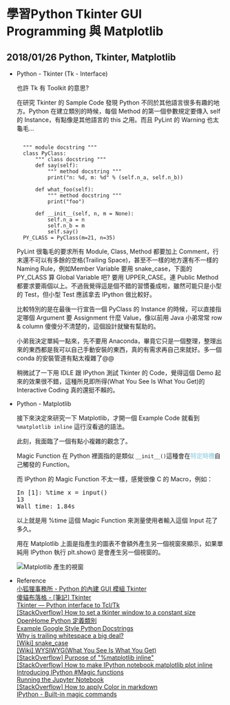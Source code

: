 # 學習Python Tkinter GUI Programming 與 Matplotlib
## 2018/01/26 Python, Tkinter, Matplotlib

+ Python - Tkinter (Tk - Interface)  

  也許 Tk 有 Toolkit 的意思?  

  在研究 Tkinter 的 Sample Code 發現 Python 不同於其他語言很多有趣的地方。Python 在建立類別的時候，每個 Method 的第一個參數規定要傳入 self 的 Instance，有點像是其他語言的 this 之用。而且 PyLint 的 Warning 也太龜毛...
  <pre><code>
    """ module docstring """
    class PyClass:
        """ class docstring """
        def say(self):
            """ method docstring """
            print("n: %d, m: %d" % (self.n_a, self.n_b))
        
        def what_foo(self):
            """ method docstring """
            print("foo")
        
        def __init__(self, n, m = None):
            self.n_a = n
            self.n_b = m
            self.say()
    PY_CLASS = PyClass(m=21, n=35)
  </code></pre>
  PyLint 很龜毛的要求所有 Module, Class, Method 都要加上 Comment，行末還不可以有多餘的空格(Trailing Space)，甚至不一樣的地方還有不一樣的 Naming Rule，例如Member Variable 要用 snake_case，下面的 PY_CLASS 算 Global Variable 吧? 要用 UPPER_CASE。連 Public Method 都要求要兩個以上。不過我覺得這是個不錯的習慣養成啦，雖然可能只是小型的 Test，但小型 Test 應該拿去 IPython 做比較好。

  比較特別的是在最後一行宣告一個 PyClass 的 Instance 的時候，可以直接指定哪個 Argument 要 Assignment 什麼 Value，像以前用 Java 小弟常常 row & column 傻傻分不清楚的，這個設計就蠻有幫助的。

  小弟我決定單純一點來，先不要用 Anaconda，畢竟它只是一個整理，整理出來的東西都是我可以自己手動安裝的東西，真的有需求再自己來就好。多一個 conda 的安裝管道有點太複雜了@@

  稍微試了一下用 IDLE 跟 IPython 測試 Tkinter 的 Code，覺得這個 Demo 起來的效果很不錯，這種所見即所得(What You See Is What You Get)的 Interactive Coding 真的還挺不賴的。

+ Python - Matplotlib
  
  接下來決定來研究一下 Matplotlib，才開一個 Example Code 就看到 <code>%matplotlib inline</code> 這行沒看過的語法。

  此刻，我面臨了一個有點小複雜的觀念了。

  Magic Function 在 Python 裡面指的是類似 <code>\_\_init__()</code>這種會在<span style="color:lightblue">**特定時機**</span>自己觸發的 Function。

  而 IPython 的 Magic Function 不太一樣，感覺很像 C 的 Macro，例如：
  <pre>
  In [1]: %time x = input()
  13
  Wall time: 1.84s
  </pre>
  以上就是用 %time 這個 Magic Function 來測量使用者輸入這個 Input 花了多久。
  
  用在 Matplotlib 上面是指產生的圖表不會額外產生另一個視窗來顯示，如果單純用 IPython 執行 plt.show() 是會產生另一個視窗的。
  
  ![Matplotlib 產生的視窗](https://i.imgur.com/QDyR1Tq.png "Matplotlib 產生的視窗")

+ Reference  
  [小狐狸事務所 - Python 的內建 GUI 模組 Tkinter](https://goo.gl/PkBSBu)  
  [傻貓布落格 - [筆記] Tkinter](http://dummycat.blogspot.tw/2005/02/tkinter.html)  
  [Tkinter — Python interface to Tcl/Tk](https://docs.python.org/2/library/tkinter.html)  
  [[StackOverflow] How to set a tkinter window to a constant size](https://goo.gl/t5F9Ev)  
  [OpenHome Python 定義類別](https://openhome.cc/Gossip/Python/Class.html)  
  [Example Google Style Python Docstrings](https://goo.gl/x8pcQV)  
  [Why is trailing whitespace a big deal?](https://goo.gl/YwZ1xn)  
  [[Wiki] snake_case](https://en.wikipedia.org/wiki/Snake_case)  
  [[Wiki] WYSIWYG(What You See Is What You Get)](https://en.wikipedia.org/wiki/WYSIWYG)  
  [[StackOverflow] Purpose of "%matplotlib inline"](https://goo.gl/FZsiZa)  
  [[StackOverflow] How to make IPython notebook matplotlib plot inline](https://goo.gl/YqCmnz)  
  [Introducing IPython #Magic functions](https://goo.gl/YQ53ZA)  
  [Running the Jupyter Notebook](https://goo.gl/mEm5ZL)  
  [[StackOverflow] How to apply Color in markdown](https://goo.gl/PCNJsu)  
  [IPython - Built-in magic commands](https://goo.gl/82YPiu)
